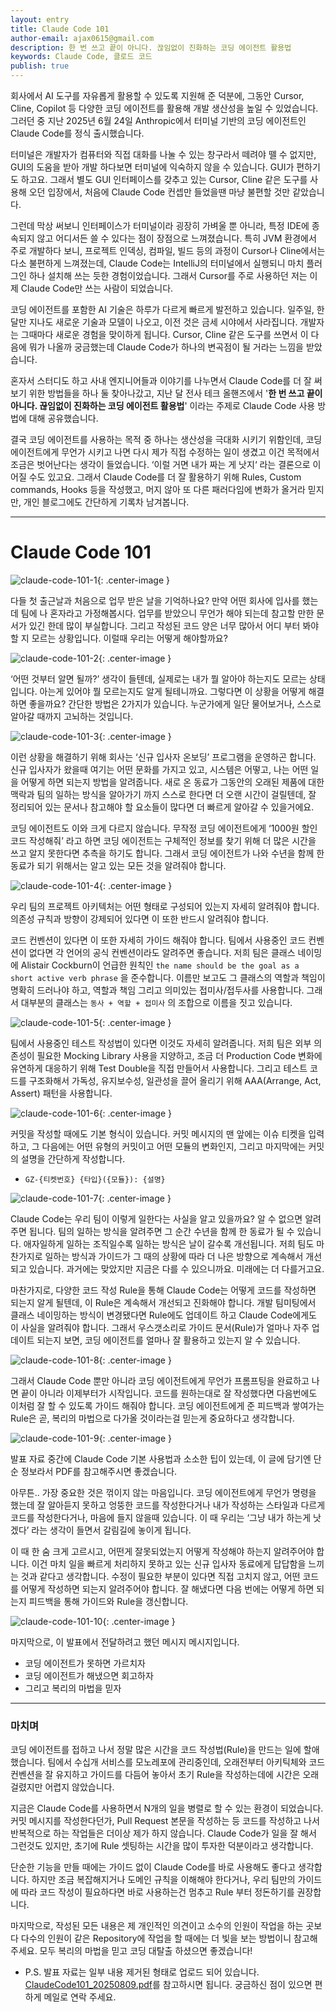 ```yaml
---
layout: entry
title: Claude Code 101
author-email: ajax0615@gmail.com
description: 한 번 쓰고 끝이 아니다. 끊임없이 진화하는 코딩 에이전트 활용법
keywords: Claude Code, 클로드 코드
publish: true
---
```


회사에서 AI 도구를 자유롭게 활용할 수 있도록 지원해 준 덕분에, 그동안 Cursor, Cline, Copilot 등 다양한 코딩 에이전트를 활용해 개발 생산성을 높일 수 있었습니다. 그러던 중 지난 2025년 6월 24일 Anthropic에서 터미널 기반의 코딩 에이전트인 Claude Code를 정식 출시했습니다.

터미널은 개발자가 컴퓨터와 직접 대화를 나눌 수 있는 창구라서 떼려야 뗄 수 없지만, GUI의 도움을 받아 개발 하다보면 터미널에 익숙하지 않을 수 있습니다. GUI가 편하기도 하고요. 그래서 별도 GUI 인터페이스를 갖추고 있는 Cursor, Cline 같은 도구를 사용해 오던 입장에서, 처음에 Claude Code 컨셉만 들었을땐 마냥 불편할 것만 같았습니다. 

그런데 막상 써보니 인터페이스가 터미널이라 굉장히 가벼울 뿐 아니라, 특정 IDE에 종속되지 않고 어디서든 쓸 수 있다는 점이 장점으로 느껴졌습니다. 특히 JVM 환경에서 주로 개발하다 보니, 프로젝트 인덱싱, 컴파일, 빌드 등의 과정이 Cursor나 Cline에서는 다소 불편하게 느껴졌는데, Claude Code는 IntelliJ의 터미널에서 실행되니 마치 플러그인 하나 설치해 쓰는 듯한 경험이었습니다. 그래서 Cursor를 주로 사용하던 저는 이제 Claude Code만 쓰는 사람이 되었습니다.

코딩 에이전트를 포함한 AI 기술은 하루가 다르게 빠르게 발전하고 있습니다. 일주일, 한 달만 지나도 새로운 기술과 모델이 나오고, 이전 것은 금세 시야에서 사라집니다. 개발자는 그때마다 새로운 경험을 맞이하게 됩니다. Cursor, Cline 같은 도구를 쓰면서 이 다음에 뭐가 나올까 궁금했는데 Claude Code가 하나의 변곡점이 될 거라는 느낌을 받았습니다.

혼자서 스터디도 하고 사내 엔지니어들과 이야기를 나누면서 Claude Code를 더 잘 써보기 위한 방법들을 하나 둘 찾아나갔고, 지난 달 전사 테크 올핸즈에서 '**한 번 쓰고 끝이 아니다. 끊임없이 진화하는 코딩 에이전트 활용법**' 이라는 주제로 Claude Code 사용 방법에 대해 공유했습니다. 

결국 코딩 에이전트를 사용하는 목적 중 하나는 생산성을 극대화 시키기 위함인데, 코딩 에이전트에게 무언가 시키고 나면 다시 제가 직접 수정하는 일이 생겼고 이건 목적에서 조금은 벗어난다는 생각이 들었습니다. ‘이럴 거면 내가 짜는 게 낫지‘ 라는 결론으로 이어질 수도 있고요. 그래서 Claude Code를 더 잘 활용하기 위해 Rules, Custom commands, Hooks 등을 작성했고, 머지 않아 또 다른 패러다임에 변화가 올거라 믿지만, 개인 블로그에도 간단하게 기록차 남겨봅니다.

---

# Claude Code 101

![claude-code-101-1](/images/2025/08/09/claude-code-101-1.png "claude-code-101-1"){: .center-image }

다들 첫 출근날과 처음으로 업무 받은 날을 기억하나요? 만약 어떤 회사에 입사를 했는데 팀에 나 혼자라고 가정해봅시다. 업무를 받았으니 무언가 해야 되는데 참고할 만한 문서가 있긴 한데 많이 부실합니다. 그리고 작성된 코드 양은 너무 많아서 어디 부터 봐야 할 지 모르는 상황입니다. 이럴때 우리는 어떻게 해야할까요?

![claude-code-101-2](/images/2025/08/09/claude-code-101-2.png "claude-code-101-2"){: .center-image }

‘어떤 것부터 알면 될까?’ 생각이 들텐데, 실제로는 내가 뭘 알아야 하는지도 모르는 상태입니다. 아는게 있어야 뭘 모르는지도 알게 될테니까요. 그렇다면 이 상황을 어떻게 해결하면 좋을까요? 간단한 방법은 2가지가 있습니다. 누군가에게 일단 물어보거나, 스스로 알아갈 때까지 고뇌하는 것입니다. 

![claude-code-101-3](/images/2025/08/09/claude-code-101-3.png "claude-code-101-3"){: .center-image }

이런 상황을 해결하기 위해 회사는 ‘신규 입사자 온보딩’ 프로그램을 운영하곤 합니다. 신규 입사자가 왔을때 여기는 어떤 문화를 가지고 있고, 시스템은 어떻고, 나는 어떤 일을 어떻게 하면 되는지 방법을 알려줍니다. 새로 온 동료가 그동안의 오래된 제품에 대한 맥락과 팀의 일하는 방식을 알아가기 까지 스스로 한다면 더 오랜 시간이 걸릴텐데, 잘 정리되어 있는 문서나 참고해야 할 요소들이 많다면 더 빠르게 알아갈 수 있을거에요. 

코딩 에이전트도 이와 크게 다르지 않습니다. 무작정 코딩 에이전트에게 ‘1000원 할인 코드 작성해줘’ 라고 하면 코딩 에이전트는 구체적인 정보를 찾기 위해 더 많은 시간을 쓰고 알지 못한다면 추측을 하기도 합니다. 그래서 코딩 에이전트가 나와 수년을 함께 한 동료가 되기 위해서는 알고 있는 모든 것을 알려줘야 합니다.

![claude-code-101-4](/images/2025/08/09/claude-code-101-4.png "claude-code-101-4"){: .center-image }

우리 팀의 프로젝트 아키텍처는 어떤 형태로 구성되어 있는지 자세히 알려줘야 합니다. 의존성 규칙과 방향이 강제되어 있다면 이 또한 반드시 알려줘야 합니다.  

코드 컨벤션이 있다면 이 또한 자세히 가이드 해줘야 합니다. 팀에서 사용중인 코드 컨벤션이 없다면 각 언어의 공식 컨벤션이라도 알려주면 좋습니다. 저희 팀은 클래스 네이밍에 Alistair Cockburn이 언급한 원칙인 `the name should be the goal as a short active verb phrase` 을 준수합니다. 이름만 보고도 그 클래스의 역할과 책임이 명확히 드러나야 하고, 역할과 책임 그리고 의미있는 접미사/접두사를 사용합니다. 그래서 대부분의 클래스는 `동사 + 역할 + 접미사` 의 조합으로 이름을 짓고 있습니다.

![claude-code-101-5](/images/2025/08/09/claude-code-101-5.png "claude-code-101-5"){: .center-image }

팀에서 사용중인 테스트 작성법이 있다면 이것도 자세히 알려줍니다. 저희 팀은 외부 의존성이 필요한 Mocking Library 사용을 지양하고, 조금 더 Production Code 변화에 유연하게 대응하기 위해 Test Double을 직접 만들어서 사용합니다. 그리고 테스트 코드를 구조화해서 가독성, 유지보수성, 일관성을 끌어 올리기 위해 AAA(Arrange, Act, Assert) 패턴을 사용합니다. 

![claude-code-101-6](/images/2025/08/09/claude-code-101-6.png "claude-code-101-6"){: .center-image }

커밋을 작성할 때에도 기본 형식이 있습니다. 커밋 메시지의 맨 앞에는 이슈 티켓을 입력하고, 그 다음에는 어떤 유형의 커밋이고 어떤 모듈의 변화인지, 그리고 마지막에는 커밋의 설명을 간단하게 작성합니다.

- `GZ-{티켓번호} {타입}({모듈}): {설명}`

![claude-code-101-7](/images/2025/08/09/claude-code-101-7.png "claude-code-101-7"){: .center-image }

Claude Code는 우리 팀이 이렇게 일한다는 사실을 알고 있을까요? 알 수 없으면 알려주면 됩니다. 팀의 일하는 방식을 알려주면 그 순간 수년을 함께 한 동료가 될 수 있습니다. 애자일하게 일하는 조직일수록 일하는 방식은 날이 갈수록 개선됩니다. 저희 팀도 마찬가지로 일하는 방식과 가이드가 그 때의 상황에 따라 더 나은 방향으로 계속해서 개선되고 있습니다. 과거에는 맞았지만 지금은 다를 수 있으니까요. 미래에는 더 다를거고요. 

마찬가지로, 다양한 코드 작성 Rule을 통해 Claude Code는 어떻게 코드를 작성하면 되는지 알게 될텐데, 이 Rule은 계속해서 개선되고 진화해야 합니다. 개발 팀미팅에서 클래스 네이밍하는 방식이 변경됐다면 Rule에도 업데이트 하고 Claude Code에게도 이 사실을 알려줘야 합니다. 그래서 우스갯소리로 가이드 문서(Rule)가 얼마나 자주 업데이트 되는지 보면, 코딩 에이전트를 얼마나 잘 활용하고 있는지 알 수 있습니다.

![claude-code-101-8](/images/2025/08/09/claude-code-101-8.png "claude-code-101-8"){: .center-image }

그래서 Claude Code 뿐만 아니라 코딩 에이전트에게 무언가 프롬프팅을 완료하고 나면 끝이 아니라 이제부터가 시작입니다. 코드를 원하는대로 잘 작성했다면 다음번에도 이처럼 잘 할 수 있도록 가이드 해줘야 합니다. 코딩 에이전트에게 준 피드백과 쌓여가는 Rule은 곧, 복리의 마법으로 다가올 것이라는걸 믿는게 중요하다고 생각합니다.

![claude-code-101-9](/images/2025/08/09/claude-code-101-9.png "claude-code-101-9"){: .center-image }

발표 자료 중간에 Claude Code 기본 사용법과 소소한 팁이 있는데, 이 글에 담기엔 단순 정보라서 PDF를 참고해주시면 좋겠습니다.

아무튼.. 가장 중요한 것은 꺾이지 않는 마음입니다. 코딩 에이전트에게 무언가 명령을 했는데 잘 알아듣지 못하고 엉뚱한 코드를 작성한다거나 내가 작성하는 스타일과 다르게 코드를 작성한다거나, 마음에 들지 않을때 있습니다. 이 때 우리는 ‘그냥 내가 하는게 낫겠다’ 라는 생각이 들면서 갈림길에 놓이게 됩니다.

이 때 한 숨 크게 고르시고, 어떤게 잘못되었는지 어떻게 작성해야 하는지 알려주어야 합니다. 이건 마치 일을 빠르게 처리하지 못하고 있는 신규 입사자 동료에게 답답함을 느끼는 것과 같다고 생각합니다. 수정이 필요한 부분이 있다면 직접 고치지 않고, 어떤 코드를 어떻게 작성하면 되는지 알려주어야 합니다. 잘 해냈다면 다음 번에는 어떻게 하면 되는지 피드백을 통해 가이드와 Rule을 갱신합니다.

![claude-code-101-10](/images/2025/08/09/claude-code-101-10.png "claude-code-101-10"){: .center-image }

마지막으로, 이 발표에서 전달하려고 했던 메시지 메시지입니다.

- 코딩 에이전트가 못하면 가르치자
- 코딩 에이전트가 해냈으면 회고하자
- 그리고 복리의 마법을 믿자

---

### 마치며

코딩 에이전트를 접하고 나서 정말 많은 시간을 코드 작성법(Rule)을 만드는 일에 할애했습니다. 팀에서 수십개 서비스를 모노레포에 관리중인데, 오래전부터 아키틱체와 코드 컨벤션을 잘 유지하고 가이드를 다듬어 놓아서 초기 Rule을 작성하는데에 시간은 오래 걸렸지만 어렵지 않았습니다. 

지금은 Claude Code를 사용하면서 N개의 일을 병렬로 할 수 있는 환경이 되었습니다. 커밋 메시지를 작성한다던가, Pull Request 본문을 작성하는 등 코드를 작성하고 나서 반복적으로 하는 작업들은 더이상 제가 하지 않습니다. Claude Code가 일을 잘 해서 그런것도 있지만, 초기에 Rule 셋팅하는 시간을 많이 투자한 덕분이라고 생각합니다.

단순한 기능을 만들 때에는 가이드 없이 Claude Code를 바로 사용해도 좋다고 생각합니다. 하지만 조금 복잡해지거나 도메인 규칙을 이해해야 한다거나, 우리 팀만의 가이드에 따라 코드 작성이 필요하다면 바로 사용하는건 멈추고 Rule 부터 정돈하기를 권장합니다.

마지막으로, 작성된 모든 내용은 제 개인적인 의견이고 소수의 인원이 작업을 하는 곳보다 다수의 인원이 같은 Repository에 작업을 할 때에는 더 빛을 보는 방법이니 참고해주세요. 모두 복리의 마법을 믿고 코딩 대탈출 하셨으면 좋겠습니다!

- P.S. 발표 자료는 일부 내용 제거된 형태로 업로드 되어 있습니다. [ClaudeCode101_20250809.pdf](https://github.com/sungjk/sungjk.github.io/tree/master/images/2025/08/09/ClaudeCode101_20250809.pdf)를 참고하시면 됩니다. 궁금하신 점이 있으면 편하게 메일로 연락 주세요.
